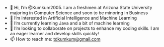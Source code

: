 - 👋 Hi, I’m @Kumkum2005. I am a freshmen at Arizona State University majoring in Computer Science and soon to be minoring in Business
- 👀 I’m interested in Artificial Intelligence and Machine Learning
- 🌱 I’m currently learning Java and a bit of machine learning
- 💞️ I’m looking to collaborate on projects to enhance my coding skills. I am an eager learner and develop skills quickly!
- 📫 How to reach me: tdkumkum@gmail.com

<!---
Kumkum2005/Kumkum2005 is a ✨ special ✨ repository because its `README.md` (this file) appears on your GitHub profile.
You can click the Preview link to take a look at your changes.
--->
